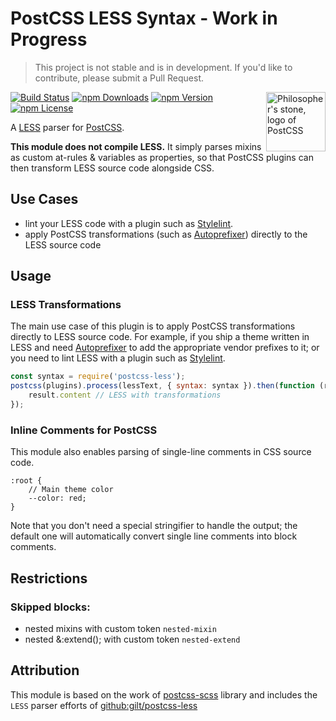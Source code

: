 # PostCSS LESS Syntax - Work in Progress

[PostCSS]: https://github.com/postcss/postcss
[PostCSS-SCSS]: https://github.com/postcss/postcss-scss
[LESS]: http://lesless.org
[Autoprefixer]: https://github.com/postcss/autoprefixer
[Stylelint]: http://stylelint.io/

> This project is not stable and is in development. If you'd like to contribute, please submit a Pull Request.

<img align="right" width="95" height="95"
     title="Philosopher's stone, logo of PostCSS"
     src="http://postcss.github.io/postcss/logo.svg">

[![Build Status](https://img.shields.io/travis/patsissons/postcss-less.svg?branch=develop)](https://travis-ci.org/patsissons/postcss-less)
[![npm Downloads](https://img.shields.io/npm/dt/postcss-less.svg)](https://www.npmjs.com/package/postcss-less)
[![npm Version](https://img.shields.io/npm/v/postcss-less.svg)](https://www.npmjs.com/package/postcss-less)
[![npm License](https://img.shields.io/npm/l/postcss-less.svg)](https://www.npmjs.com/package/postcss-less)

A [LESS] parser for [PostCSS].

**This module does not compile LESS.** It simply parses mixins as custom
at-rules & variables as properties, so that PostCSS plugins can then transform
LESS source code alongside CSS.

## Use Cases

* lint your LESS code with a plugin such as [Stylelint](http://stylelint.io/).
* apply PostCSS transformations (such as [Autoprefixer](https://github.com/postcss/autoprefixer)) directly to the LESS source code

## Usage

### LESS Transformations

The main use case of this plugin is to apply PostCSS transformations directly
to LESS source code. For example, if you ship a theme written in LESS and need
[Autoprefixer] to add the appropriate vendor prefixes to it; or you need to
lint LESS with a plugin such as [Stylelint].

```js
const syntax = require('postcss-less');
postcss(plugins).process(lessText, { syntax: syntax }).then(function (result) {
    result.content // LESS with transformations
});
```

### Inline Comments for PostCSS

This module also enables parsing of single-line comments in CSS source code.

```less
:root {
    // Main theme color
    --color: red;
}
```

Note that you don't need a special stringifier to handle the output; the default
one will automatically convert single line comments into block comments.

## Restrictions

### Skipped blocks:
* nested mixins with custom token `nested-mixin`
* nested &:extend(); with custom token `nested-extend`

## Attribution

This module is based on the work of [postcss-scss](https://github.com/postcss/postcss-scss) library and includes the `LESS` parser efforts of [github:gilt/postcss-less](https://github.com/gilt/postcss-less)
